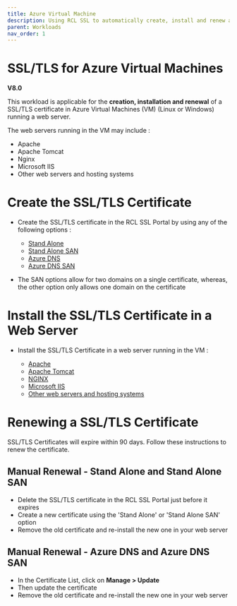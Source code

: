 ```yaml
---
title: Azure Virtual Machine
description: Using RCL SSL to automatically create, install and renew a SSL/TLS certificates in an Azure Virtual Machine
parent: Workloads
nav_order: 1
---
```


# SSL/TLS for Azure Virtual Machines 
**V8.0**

This workload is applicable for the **creation, installation and renewal** of a SSL/TLS certificate in Azure Virtual Machines (VM) (Linux or Windows) running a web server.

The web servers running in the VM may include : 

 - Apache
 - Apache Tomcat
 - Nginx
 - Microsoft IIS
 - Other web servers and hosting systems

# Create the SSL/TLS Certificate

- Create the SSL/TLS certificate in the RCL SSL Portal by using any of the following options :

    - [Stand Alone](../portal/stand-alone.md) 
    - [Stand Alone SAN](../portal/stand-alone-san.md) 
    - [Azure DNS](../portal/azure-dns.md)
    - [Azure DNS SAN](../portal/azure-dns-san.md)

- The SAN options allow for two domains on a single certificate, whereas, the other option only allows one domain on the certificate

# Install the SSL/TLS Certificate in a Web Server

- Install the SSL/TLS Certificate in a web server running in the VM :

    - [Apache](../installations/apache.md)
    - [Apache Tomcat](../installations/apache-tomcat.md)
    - [NGINX](../installations/nginx.md)
    - [Microsoft IIS](../installations/iis.md)
    - [Other web servers and hosting systems](../installations/web-servers.md)

# Renewing a SSL/TLS Certificate

SSL/TLS Certificates will expire within 90 days. Follow these instructions to renew the certificate.

## Manual Renewal - Stand Alone and Stand Alone SAN

- Delete the SSL/TLS certificate in the RCL SSL Portal just before it expires
- Create a new certificate using the 'Stand Alone' or 'Stand Alone SAN' option
- Remove the old certificate and re-install the new one in your web server

## Manual Renewal - Azure DNS and Azure DNS SAN

- In the Certificate List, click on **Manage > Update**
- Then update the certificate
- Remove the old certificate and re-install the new one in your web server



